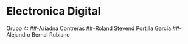 # Electronica Digital

Grupo 4:
##-Ariadna Contreras
##-Roland Stevend Portilla Garcia
##-Alejandro Bernal Rubiano
